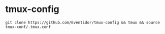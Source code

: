 # tmux-config
    git clone https://github.com/Eventidor/tmux-config && tmux && source tmux-conf/.tmux.conf
